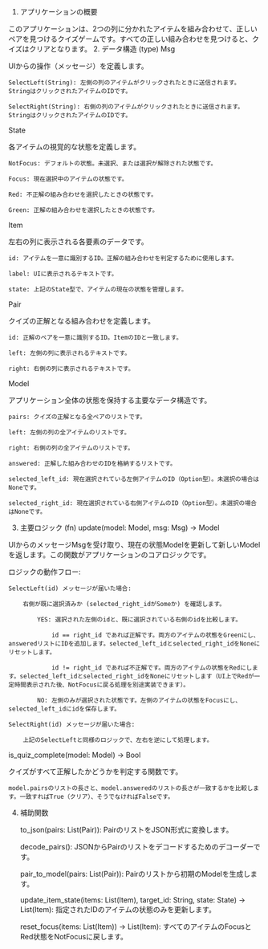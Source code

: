 1. アプリケーションの概要

このアプリケーションは、2つの列に分かれたアイテムを組み合わせて、正しいペアを見つけるクイズゲームです。すべての正しい組み合わせを見つけると、クイズはクリアとなります。
2. データ構造 (type)
Msg

UIからの操作（メッセージ）を定義します。

    SelectLeft(String): 左側の列のアイテムがクリックされたときに送信されます。StringはクリックされたアイテムのIDです。

    SelectRight(String): 右側の列のアイテムがクリックされたときに送信されます。StringはクリックされたアイテムのIDです。

State

各アイテムの視覚的な状態を定義します。

    NotFocus: デフォルトの状態。未選択、または選択が解除された状態です。

    Focus: 現在選択中のアイテムの状態です。

    Red: 不正解の組み合わせを選択したときの状態です。

    Green: 正解の組み合わせを選択したときの状態です。

Item

左右の列に表示される各要素のデータです。

    id: アイテムを一意に識別するID。正解の組み合わせを判定するために使用します。

    label: UIに表示されるテキストです。

    state: 上記のState型で、アイテムの現在の状態を管理します。

Pair

クイズの正解となる組み合わせを定義します。

    id: 正解のペアを一意に識別するID。ItemのIDと一致します。

    left: 左側の列に表示されるテキストです。

    right: 右側の列に表示されるテキストです。

Model

アプリケーション全体の状態を保持する主要なデータ構造です。

    pairs: クイズの正解となる全ペアのリストです。

    left: 左側の列の全アイテムのリストです。

    right: 右側の列の全アイテムのリストです。

    answered: 正解した組み合わせのIDを格納するリストです。

    selected_left_id: 現在選択されている左側アイテムのID（Option型）。未選択の場合はNoneです。

    selected_right_id: 現在選択されている右側アイテムのID（Option型）。未選択の場合はNoneです。

3. 主要ロジック (fn)
update(model: Model, msg: Msg) -> Model

UIからのメッセージMsgを受け取り、現在の状態Modelを更新して新しいModelを返します。この関数がアプリケーションのコアロジックです。

ロジックの動作フロー:

    SelectLeft(id) メッセージが届いた場合:

        右側が既に選択済みか (selected_right_idがSomeか) を確認します。

            YES: 選択された左側のidと、既に選択されている右側のidを比較します。

                id == right_id であれば正解です。両方のアイテムの状態をGreenにし、answeredリストにIDを追加します。selected_left_idとselected_right_idをNoneにリセットします。

                id != right_id であれば不正解です。両方のアイテムの状態をRedにします。selected_left_idとselected_right_idをNoneにリセットします（UI上でRedが一定時間表示された後、NotFocusに戻る処理を別途実装できます）。

            NO: 左側のみが選択された状態です。左側のアイテムの状態をFocusにし、selected_left_idにidを保存します。

    SelectRight(id) メッセージが届いた場合:

        上記のSelectLeftと同様のロジックで、左右を逆にして処理します。

is_quiz_complete(model: Model) -> Bool

クイズがすべて正解したかどうかを判定する関数です。

    model.pairsのリストの長さと、model.answeredのリストの長さが一致するかを比較します。一致すればTrue（クリア）、そうでなければFalseです。

4. 補助関数

    to_json(pairs: List(Pair)): PairのリストをJSON形式に変換します。

    decode_pairs(): JSONからPairのリストをデコードするためのデコーダーです。

    pair_to_model(pairs: List(Pair)): Pairのリストから初期のModelを生成します。

    update_item_state(items: List(Item), target_id: String, state: State) -> List(Item): 指定されたIDのアイテムの状態のみを更新します。

    reset_focus(items: List(Item)) -> List(Item): すべてのアイテムのFocusとRed状態をNotFocusに戻します。